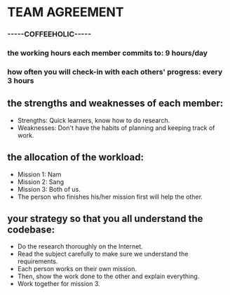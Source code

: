 # TEAM AGREEMENT
### -----COFFEEHOLIC-----

### the working hours each member commits to: 9 hours/day

### how often you will check-in with each others' progress: every 3 hours

## the strengths and weaknesses of each member: 
- Strengths: Quick learners, know how to do research.
- Weaknesses: Don't have the habits of planning and keeping track of work. 

## the allocation of the workload: 
- Mission 1: Nam
- Mission 2: Sang
- Mission 3: Both of us.
- The person who finishes his/her mission first will help the other.
## your strategy so that you all understand the codebase:
- Do the research thoroughly on the Internet.
- Read the subject carefully to make sure we understand the requirements.
- Each person works on their own mission.
- Then, show the work done to the other and explain everything.
- Work together for mission 3.
